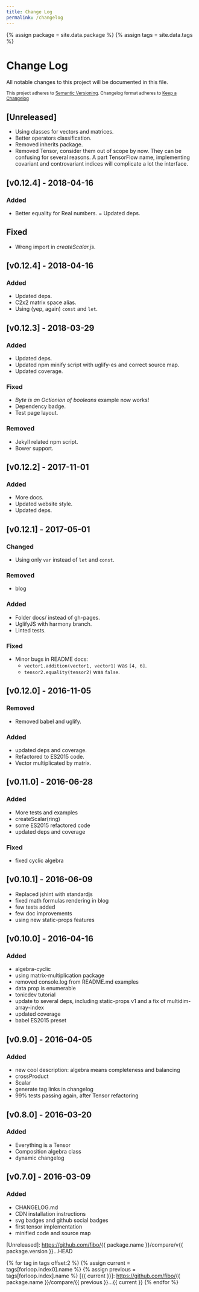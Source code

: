 ```yaml
---
title: Change Log
permalink: /changelog
---
```


{% assign package = site.data.package %}
{% assign tags = site.data.tags %}

# Change Log

All notable changes to this project will be documented in this file.

<sub>This project adheres to [Semantic Versioning](http://semver.org/).
Changelog format adheres to [Keep a Changelog](http://keepachangelog.com/)</sub>

## [Unreleased]

- Using classes for vectors and matrices.
- Better operators classification.
- Removed inherits package.
- Removed Tensor, consider them out of scope by now. They can be confusing for several reasons. A part TensorFlow name, implementing covariant and controvariant indices will complicate a lot the interface.

## [v0.12.4] - 2018-04-16

### Added

- Better equality for Real numbers.
= Updated deps.

## Fixed

- Wrong import in *createScalar.js*.

## [v0.12.4] - 2018-04-16

### Added

- Updated deps.
- C2x2 matrix space alias.
- Using (yep, again) `const` and `let`.

## [v0.12.3] - 2018-03-29

### Added

- Updated deps.
- Updated npm minify script with uglify-es and correct source map.
- Updated coverage.

### Fixed

- *Byte is an Octionion of booleans* example now works!
- Dependency badge.
- Test page layout.

### Removed

- Jekyll related npm script.
- Bower support.

## [v0.12.2] - 2017-11-01

### Added

- More docs.
- Updated website style.
- Updated deps.

## [v0.12.1] - 2017-05-01

### Changed

- Using only `var` instead of `let` and `const`.

### Removed

- blog

### Added

- Folder docs/ instead of gh-pages.
- UglifyJS with harmony branch.
- Linted tests.

### Fixed

- Minor bugs in README docs:
  * `vector1.addition(vector1, vector1)` was `[4, 6]`.
  * `tensor2.equality(tensor2)` was `false`.

## [v0.12.0] - 2016-11-05

### Removed

- Removed babel and uglify.

### Added

- updated deps and coverage.
- Refactored to ES2015 code.
- Vector multiplicated by matrix.

## [v0.11.0] - 2016-06-28

### Added

- More tests and examples
- createScalar(ring)
- some ES2015 refactored code
- updated deps and coverage

### Fixed

- fixed cyclic algebra

## [v0.10.1] - 2016-06-09

- Replaced jshint with standardjs
- fixed math formulas rendering in blog
- few tests added
- few doc improvements
- using new static-props features

## [v0.10.0] - 2016-04-16

### Added

- algebra-cyclic
- using matrix-multiplication package
- removed console.log from README.md examples
- data prop is enumerable
- tonicdev tutorial
- update to several deps, including static-props v1 and a fix of multidim-array-index
- updated coverage
- babel ES2015 preset

## [v0.9.0] - 2016-04-05

### Added

- new cool description: algebra means completeness and balancing
- crossProduct
- Scalar
- generate tag links in changelog
- 99% tests passing again, after Tensor refactoring

## [v0.8.0] - 2016-03-20

### Added

- Everything is a Tensor
- Composition algebra class
- dynamic changelog

## [v0.7.0] - 2016-03-09

### Added

- CHANGELOG.md
- CDN installation instructions
- svg badges and github social badges
- first tensor implementation
- minified code and source map

[Unreleased]: https://github.com/fibo/{{ package.name }}/compare/v{{ package.version }}...HEAD

{% for tag in tags offset:2 %}
  {% assign current = tags[forloop.index0].name %}
  {% assign previous = tags[forloop.index].name %}
  [{{ current }}]: https://github.com/fibo/{{ package.name }}/compare/{{ previous }}...{{ current }}
{% endfor %}
